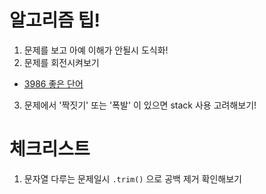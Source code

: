 # 알고리즘 팁!

1. 문제를 보고 아예 이해가 안될시 도식화!
2. 문제를 회전시켜보기

-   [3986 좋은 단어](https://www.acmicpc.net/problem/3986)

3. 문제에서 '짝짓기' 또는 '폭발' 이 있으면 stack 사용 고려해보기!

# 체크리스트

1. 문자열 다루는 문제일시 `.trim()` 으로 공백 제거 확인해보기
